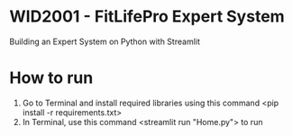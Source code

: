 # WID2001 - FitLifePro Expert System
Building an Expert System on Python with Streamlit

# How to run
1. Go to Terminal and install required libraries using this command <pip install -r requirements.txt>
2. In Terminal, use this command <streamlit run "Home.py"> to run


